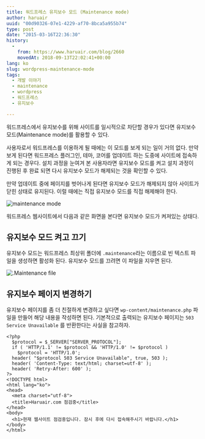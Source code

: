 ```yaml
---
title: 워드프레스 유지보수 모드 (Maintenance mode)
author: haruair
uuid: "00d90326-07e1-4229-af70-8bca5a955b74"
type: post
date: "2015-03-16T22:36:30"
history:
  - 
    from: https://www.haruair.com/blog/2660
    movedAt: 2018-09-13T22:02:41+00:00
lang: ko
slug: wordpress-maintenance-mode
tags:
  - 개발 이야기
  - maintenance
  - wordpress
  - 워드프레스
  - 유지보수

---
```

워드프레스에서 유지보수를 위해 사이트를 일시적으로 차단할 경우가 있다면 유지보수 모드(Maintenance mode)를 활용할 수 있다.

사용자로서 워드프레스를 이용하게 될 때에는 이 모드를 보게 되는 일이 거의 없다. 만약 보게 된다면 워드프레스 플러그인, 테마, 코어를 업데이트 하는 도중에 사이트에 접속하게 되는 경우다. 설치 과정을 눈여겨 본 사용자라면 유지보수 모드를 켜고 설치 과정이 진행된 후 완료 되면 다시 유지보수 모드가 해제되는 것을 확인할 수 있다.

만약 업데이트 중에 페이지를 벗어나게 된다면 유지보수 모드가 해제되지 않아 사이트가 닫힌 상태로 유지된다. 이럴 때에는 직접 유지보수 모드를 직접 해제해야 한다.

<img src="https://farm8.staticflickr.com/7639/16812310856_69276d5fb2_o.png?w=660&#038;ssl=1" alt="maintenance mode" class="aligncenter" data-recalc-dims="1" />

워드프레스 웹사이트에서 다음과 같은 화면을 본다면 유지보수 모드가 켜져있는 상태다.

## 유지보수 모드 켜고 끄기

유지보수 모드는 워드프레스 최상위 폴더에 `.maintenance`라는 이름으로 빈 텍스트 파일을 생성하면 활성화 된다. 유지보수 모드를 끄려면 이 파일을 지우면 된다.

<img src="https://farm8.staticflickr.com/7628/16812306596_71c7bb2dc0_o.png?w=660&#038;ssl=1" alt=".Maintenance file" class="aligncenter" data-recalc-dims="1" />

## 유지보수 페이지 변경하기

유지보수 페이지를 좀 더 친절하게 변경하고 싶다면 `wp-content/maintenance.php` 파일을 만들어 해당 내용을 작성하면 된다. 기본적으로 출력되는 유지보수 페이지는 `503 Service Unavailable` 를 반환한다는 사실을 참고하자.

    <?php
      $protocol = $_SERVER["SERVER_PROTOCOL"];
      if ( 'HTTP/1.1' != $protocol && 'HTTP/1.0' != $protocol )
        $protocol = 'HTTP/1.0';
      header( "$protocol 503 Service Unavailable", true, 503 );
      header( 'Content-Type: text/html; charset=utf-8' );
      header( 'Retry-After: 600' );
    ?>
    <!DOCTYPE html>
    <html lang="ko">
    <head>
      <meta charset="utf-8">
      <title>Haruair.com 점검중</title>
    </head>
    <body>
      <h1>현재 웹사이트 점검중입니다. 잠시 후에 다시 접속해주시기 바랍니다.</h1>
    </body>
    </html>